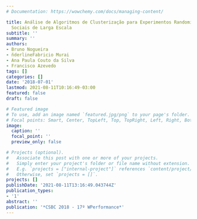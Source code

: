 ```yaml
---
# Documentation: https://wowchemy.com/docs/managing-content/

title: Análise de Algoritmos de Clusterização para Experimentos Randomizados em Redes
  Sociais de Larga Escala
subtitle: ''
summary: ''
authors:
- Bruno Nogueira
- n̆derlineFabricio Murai
- Ana Paula Couto da Silva
- Francisco Azevedo
tags: []
categories: []
date: '2018-07-01'
lastmod: 2021-08-11T10:16:49-03:00
featured: false
draft: false

# Featured image
# To use, add an image named `featured.jpg/png` to your page's folder.
# Focal points: Smart, Center, TopLeft, Top, TopRight, Left, Right, BottomLeft, Bottom, BottomRight.
image:
  caption: ''
  focal_point: ''
  preview_only: false

# Projects (optional).
#   Associate this post with one or more of your projects.
#   Simply enter your project's folder or file name without extension.
#   E.g. `projects = ["internal-project"]` references `content/project/deep-learning/index.md`.
#   Otherwise, set `projects = []`.
projects: []
publishDate: '2021-08-11T13:16:49.043744Z'
publication_types:
- '1'
abstract: ''
publication: '*CSBC 2018 - 17º WPerformance*'
---
```

